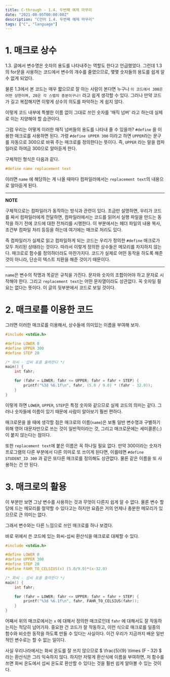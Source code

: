 ```yaml
---
title: C-through - 1.4. 두번째 예제 마무리
date: "2021-08-05T00:00:00Z"
description: "C언어 1.4. 두번째 예제 마무리"
tags: ["C", "language"]
---
```


# 1. 매크로 상수

1.3. 글에서 변수명은 숫자의 용도를 나타내주는 역할도 한다고 언급했었다. 그런데 1.3의 for문을 사용하는 코드에서 변수의 개수를 줄였으므로, 몇몇 숫자들의 용도를 쉽게 알 수 없게 되었다.

물론 1.3에서 본 코드는 매우 짧으므로 잘 아는 사람이 본다면 누구나 `이 코드에서 300은 어떤 상한이며, 20은 각 스텝의 증분이구나!` 라고 쉽게 생각할 수 있다. 그러나 만약 코드가 길고 복잡해지면 이렇게 상수의 의도를 파악하는 게 쉽지 않다.

이렇게 코드 내부에 특별한 이름 없이 그대로 쓰인 숫자를 '매직 넘버' 라고 하는데 실제로 이는 지양해야 할 습관이다.

그럼 우리는 어떻게 이러한 매직 넘버들의 용도를 나타내 줄 수 있을까? `#define` 을 이용한 매크로를 사용하면 된다. 가령 `#define UPPER 300` 이라고 하면 `UPPER`라는 문구를 자동으로 300으로 바꿔 주는 매크로를 정의한다는 뜻이다. 즉, `UPPER` 라는 말을 컴파일러로 하여금 300으로 알아듣게 한다.

구체적인 형식은 다음과 같다.

```c
#define name replacement text
```

이러면 `name` 에 해당하는 게 나올 때마다 컴파일러에서는 `replacement text`의 내용으로 알아듣게 된다. 

---

<strong>NOTE</strong>

구체적으로는 컴파일러가 동작하는 방식과 관련이 있다. 조금만 설명하면, 우리가 코드를 짜서 컴파일러에게 전달하면, 컴파일러에서는 코드를 읽어서 실행 파일을 만드는 동작을 하기 전에 코드에 대한 전처리를 시행한다. 이 부분에서는 헤더 파일의 내용 복사, 조건부 컴파일 처리 등등을 하는데 여기에는 매크로 처리도 있다.

즉 컴파일러가 실제로 읽고 컴파일하게 되는 코드는 우리가 정의한 `#define` 매크로가 모두 처리된 상태라는 것이다. 따라서 이렇게 정의한 상수들은 메모리를 차지하지 않는다. 매크로로 함수를 정의하더라도 마찬가지다. 코드가 실제로 어떤 동작을 하도록 해준 것이 아니라, 단순히 텍스트 치환을 해준 것이기 때문이다.

---

`name`은 변수의 작명과 똑같은 규칙을 가진다. 문자와 숫자의 조합이어야 하고 문자로 시작해야 한다. 그리고 `replacement text`는 어떤 문자열이라도 상관없다. 꼭 숫자일 필요는 없다는 뜻이다. 이 글의 뒷부분에서 코드로 보일 것이다.

# 2. 매크로를 이용한 코드

그러면 이러한 매크로를 이용해서, 상수들에 의미있는 이름을 부여해 보자.

```c
#include <stdio.h>

#define LOWER 0
#define UPPER 300
#define STEP 20

/* 화씨 - 섭씨 표를 출력한다 */
main() {
    int fahr;

    for (fahr = LOWER; fahr <= UPPER; fahr = fahr + STEP) {
        printf("%3d %6.1f\n", fahr, (5.0 / 9.0) * (fahr - 32.0));
    }
}
```

이렇게 하면 `LOWER`, `UPPER`, `STEP`은 특정 숫자와 같으므로 실제 코드의 의미는 같다. 그러나 숫자들에 이름이 있기 때문에 사람이 알아보기 훨씬 편하다. 

매크로문을 쓸 때에 생각할 점은 매크로의 이름(`name`)은 보통 일반 변수명과 구별하기 위해 영어 대문자만으로 쓰는 것이 일반적이라는 것, 그리고 매크로문에는 세미콜론(`;`)이 붙지 않는다는 점이다.

또한 `replacement text`에 붙은 이름은 꼭 하나일 필요 없다. 만약 300이라는 숫자가 프로그램의 다른 부분에서 다른 의미로 또 쓰이게 된다면, 이를테면 `#define STUDENT_ID 300` 과 같은 또다른 매크로를 정의해도 상관없다. 물론 같은 이름을 또 사용하는 건 안 된다.

# 3. 매크로의 활용

이 부분만 보면 그냥 변수를 사용하는 것과 무엇이 다른지 쉽게 알 수 없다. 물론 변수 할당에 드는 메모리를 절약할 수 있다고는 하지만 요즘은 거의 언제나 충분한 메모리가 있으므로 큰 의미는 없다.

그래서 변수와는 다른 느낌으로 쓰인 매크로를 하나 보겠다.

바로 위에서 쓴 코드에 있는 화씨-섭씨 환산식을 매크로로 대체할 수 있다.

```c
#include <stdio.h>

#define LOWER 0
#define UPPER 300
#define STEP 20
#define FAHR_TO_CELSIUS(x) (5.0/9.0)*(x-32.0)

/* 화씨 - 섭씨 표를 출력한다 */
main() {
    int fahr;

    for (fahr = LOWER; fahr <= UPPER; fahr = fahr + STEP) {
        printf("%3d %6.1f\n", fahr, FAHR_TO_CELSIUS(fahr));
    }
}
```

어째서 위의 매크로에서는 `x` 에 대해서 정의한 매크로인데 `fahr` 에 대해서도 잘 작동하는지는 적당히 넘어가자. 중요한 건 코드가 잘 작동하고, 이런 식으로 매크로를 일종의 함수와 비슷한 동작을 하도록 만들 수 있다는 사실이다. 이건 우리가 지금까지 배운 일반적인 변수로는 할 수 없는 일이다.

사실 우리나라에서는 화씨 온도를 잘 쓰지 않으므로 $ \frac{5}{9} \times (F - 32) $ 라는 환산식은 그리 익숙하지 않다. 하지만 저렇게 환산식에 이름을 부여하면, 저 함수를 쓰면 화씨 온도에서 섭씨 온도로 환산할 수 있다는 것을 훨씬 쉽게 알아볼 수 있는 것이다.

